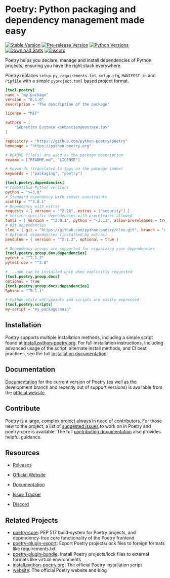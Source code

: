 # Poetry: Python packaging and dependency management made easy

[![Stable Version](https://img.shields.io/pypi/v/poetry?label=stable)][PyPI Releases]
[![Pre-release Version](https://img.shields.io/github/v/release/python-poetry/poetry?label=pre-release&include_prereleases&sort=semver)][PyPI Releases]
[![Python Versions](https://img.shields.io/pypi/pyversions/poetry)][PyPI]
[![Download Stats](https://img.shields.io/pypi/dm/poetry)](https://pypistats.org/packages/poetry)
[![Discord](https://img.shields.io/discord/487711540787675139?logo=discord)][Discord]

Poetry helps you declare, manage and install dependencies of Python projects,
ensuring you have the right stack everywhere.

Poetry replaces `setup.py`, `requirements.txt`, `setup.cfg`, `MANIFEST.in` and `Pipfile` with a simple `pyproject.toml`
based project format.

```toml
[tool.poetry]
name = "my-package"
version = "0.1.0"
description = "The description of the package"

license = "MIT"

authors = [
    "Sébastien Eustace <sebastien@eustace.io>"
]

repository = "https://github.com/python-poetry/poetry"
homepage = "https://python-poetry.org"

# README file(s) are used as the package description
readme = ["README.md", "LICENSE"]

# Keywords (translated to tags on the package index)
keywords = ["packaging", "poetry"]

[tool.poetry.dependencies]
# Compatible Python versions
python = ">=3.8"
# Standard dependency with semver constraints
aiohttp = "^3.8.1"
# Dependency with extras
requests = { version = "^2.28", extras = ["security"] }
# Version-specific dependencies with prereleases allowed
tomli = { version = "^2.0.1", python = "<3.11", allow-prereleases = true }
# Git dependencies
cleo = { git = "https://github.com/python-poetry/cleo.git", branch = "master" }
# Optional dependencies (installed by extras)
pendulum = { version = "^2.1.2", optional = true }

# Dependency groups are supported for organizing your dependencies
[tool.poetry.group.dev.dependencies]
pytest = "^7.1.2"
pytest-cov = "^3.0"

# ...and can be installed only when explicitly requested
[tool.poetry.group.docs]
optional = true
[tool.poetry.group.docs.dependencies]
Sphinx = "^5.1.1"

# Python-style entrypoints and scripts are easily expressed
[tool.poetry.scripts]
my-script = "my_package:main"
```

## Installation

Poetry supports multiple installation methods, including a simple script found at [install.python-poetry.org]. For full
installation instructions, including advanced usage of the script, alternate install methods, and CI best practices, see
the full [installation documentation].

## Documentation

[Documentation] for the current version of Poetry (as well as the development branch and recently out of support
versions) is available from the [official website].

## Contribute

Poetry is a large, complex project always in need of contributors. For those new to the project, a list of
[suggested issues] to work on in Poetry and poetry-core is available. The full [contributing documentation] also
provides helpful guidance.

## Resources

* [Releases][PyPI Releases]
* [Official Website]
* [Documentation]
* [Issue Tracker]
* [Discord]

  [PyPI]: https://pypi.org/project/poetry/
  [PyPI Releases]: https://pypi.org/project/poetry/#history
  [Official Website]: https://python-poetry.org
  [Documentation]: https://python-poetry.org/docs/
  [Issue Tracker]: https://github.com/python-poetry/poetry/issues
  [Suggested Issues]: https://github.com/python-poetry/poetry/contribute
  [Contributing Documentation]: https://python-poetry.org/docs/contributing
  [Discord]: https://discord.com/invite/awxPgve
  [install.python-poetry.org]: https://install.python-poetry.org
  [Installation Documentation]: https://python-poetry.org/docs/#installation

## Related Projects

* [poetry-core](https://github.com/python-poetry/poetry-core): PEP 517 build-system for Poetry projects, and
dependency-free core functionality of the Poetry frontend
* [poetry-plugin-export](https://github.com/python-poetry/poetry-plugin-export): Export Poetry projects/lock files to
foreign formats like requirements.txt
* [poetry-plugin-bundle](https://github.com/python-poetry/poetry-plugin-bundle): Install Poetry projects/lock files to
external formats like virtual environments
* [install.python-poetry.org](https://github.com/python-poetry/install.python-poetry.org): The official Poetry
installation script
* [website](https://github.com/python-poetry/website): The official Poetry website and blog
